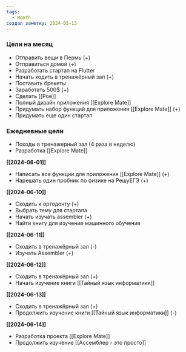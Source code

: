 ```yaml
---
tags:
  - Month
создал заметку: 2024-05-13
---
```

### Цели на месяц
- Отправить вещи в Пермь (+)
- Отправиться домой (+)
- Разработать стартап на Flutter
- Начать ходить в тренажёрный зал (+)
- Поставить брекеты
- Заработать 500$ (+)
- Сделать [[Poe]]
- Полный дизайн приложения [[Explore Mate]]
- Придумать набор функций для приложения [[Explore Mate]] (+)
- Придумать еще один стартап

### Ежедневные цели
- Походы в тренажерный зал (4 раза в неделю)
- Разработка [[Explore Mate]]

**[[2024-06-01]]**
- Написать все функции для приложения [[Explore Mate]] (+)
- Нарешать один пробник по физике на РешуЕГЭ (+)

**[[2024-06-10]]**
- Сходить к ортодонту (+)
- Выбрать тему для стартапа
- Начать изучать assembler (+)
- Найти книгу для изучения машинного обучения

**[[2024-06-11]]**
- Сходить в тренажёрный зал (-)
- Изучать Assembler (+)

**[[2024-06-12]]**
- Сходить в тренажёрный зал (+)
- Начать изучение книги [[Тайный язык информатики]]

**[[2024-06-13]]**
- Сходить в тренажёрный зал (+)
- Продолжить изучение книги [[Тайный язык информатики]] (-)

**[[2024-06-14]]**
- Разработка проекта [[Explore Mate]]
- Продолжить изучение [[Ассемблер - это просто]]